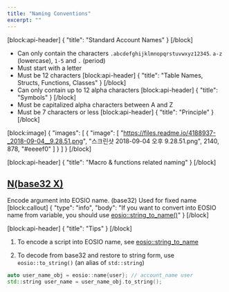 ```yaml
---
title: "Naming Conventions"
excerpt: ""
---
```

[block:api-header]
{
  "title": "Standard Account Names"
}
[/block]
- Can only contain the characters `.abcdefghijklmnopqrstuvwxyz12345`. `a-z` (lowercase), `1-5` and `.` (period) 
- Must start with a letter
- Must be 12 characters
[block:api-header]
{
  "title": "Table Names, Structs, Functions, Classes"
}
[/block]
- Can only contain up to 12 alpha characters
[block:api-header]
{
  "title": "Symbols"
}
[/block]
- Must be capitalized alpha characters between A and Z
- Must be 7 characters or less
[block:api-header]
{
  "title": "Principle"
}
[/block]

[block:image]
{
  "images": [
    {
      "image": [
        "https://files.readme.io/4188937-_2018-09-04__9.28.51.png",
        "스크린샷 2018-09-04 오후 9.28.51.png",
        2140,
        878,
        "#eeeef0"
      ]
    }
  ]
}
[/block]

[block:api-header]
{
  "title": "Macro & functions related naming"
}
[/block]
## [N(base32 X)](https://developers.eos.io/eosio-cpp/reference#n)

Encode argument into EOSIO name. (base32)
Used for fixed name
[block:callout]
{
  "type": "info",
  "body": "If you want to convert into EOSIO name from variable, you should use [eosio::string_to_name()](https://developers.eos.io/eosio-cpp/reference#string_to_namebase32-str)"
}
[/block]

[block:api-header]
{
  "title": "Tips"
}
[/block]
1. To encode a script into EOSIO name, see [eosio::string_to_name](https://developers.eos.io/eosio-cpp/reference#string_to_namebase32-str)

2. To decode from base32 and restore to string form, use `eosio::to_string()` (an alias of `std::string`) 
```c++
auto user_name_obj = eosio::name{user}; // account_name user
std::string user_name = user_name_obj.to_string();
```